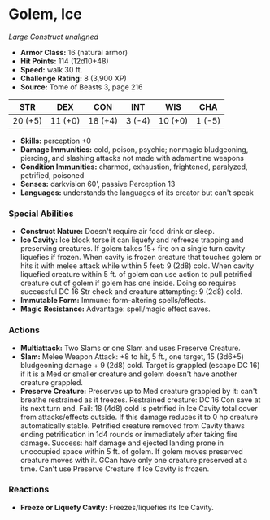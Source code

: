 # Golem, Ice

*Large* *Construct* *unaligned*

- **Armor Class:** 16 (natural armor)
- **Hit Points:** 114 (12d10+48)
- **Speed:** walk 30 ft.
- **Challenge Rating:** 8 (3,900 XP)
- **Source:** Tome of Beasts 3, page 216

| STR | DEX | CON | INT | WIS | CHA |
| --- | --- | --- | --- | --- | --- |
| 20 (+5) | 11 (+0) | 18 (+4) | 3 (-4) | 10 (+0) | 1 (-5) |

- **Skills:** perception +0
- **Damage Immunities:** cold, poison, psychic; nonmagic bludgeoning, piercing, and slashing attacks not made with adamantine weapons
- **Condition Immunities:** charmed, exhaustion, frightened, paralyzed, petrified, poisoned
- **Senses:** darkvision 60', passive Perception 13 
- **Languages:** understands the languages of its creator but can't speak

### Special Abilities

- **Construct Nature:** Doesn't require air food drink or sleep.
- **Ice Cavity:** Ice block torse it can liquefy and refreeze trapping and preserving creatures. If golem takes 15+ fire on a single turn cavity liquefies if frozen. When cavity is frozen creature that touches golem or hits it with melee attack while within 5 feet: 9 (2d8) cold. When cavity liquefied creature within 5 ft. of golem can use action to pull petrified creature out of golem if golem has one inside. Doing so requires successful DC 16 Str check and creature attempting: 9 (2d8) cold.
- **Immutable Form:** Immune: form-altering spells/effects.
- **Magic Resistance:** Advantage: spell/magic effect saves.

### Actions

- **Multiattack:** Two Slams or one Slam and uses Preserve Creature.
- **Slam:** Melee Weapon Attack: +8 to hit, 5 ft., one target, 15 (3d6+5) bludgeoning damage + 9 (2d8) cold. Target is grappled (escape DC 16) if it is a Med or smaller creature and golem doesn't have another creature grappled.
- **Preserve Creature:** Preserves up to Med creature grappled by it: can't breathe restrained as it freezes. Restrained creature: DC 16 Con save at its next turn end. Fail: 18 (4d8) cold is petrified in Ice Cavity total cover from attacks/effects outside. If this damage reduces it to 0 hp creature automatically stable. Petrified creature removed from Cavity thaws ending petrification in 1d4 rounds or immediately after taking fire damage. Success: half damage and ejected landing prone in unoccupied space within 5 ft. of golem. If golem moves preserved creature moves with it. GCan have only one creature preserved at a time. Can't use Preserve Creature if Ice Cavity is frozen.

### Reactions

- **Freeze or Liquefy Cavity:** Freezes/liquefies its Ice Cavity.



